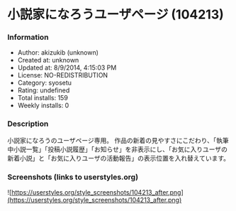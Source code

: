 # 小説家になろうユーザページ (104213)

### Information
- Author: akizukib (unknown)
- Created at: unknown
- Updated at: 8/9/2014, 4:15:03 PM
- License: NO-REDISTRIBUTION
- Category: syosetu
- Rating: undefined
- Total installs: 159
- Weekly installs: 0


### Description
小説家になろうのユーザページ専用。
作品の新着の見やすさにこだわり、「執筆中小説一覧」「投稿小説履歴」「お知らせ」を非表示にし、「お気に入りユーザの新着小説」と「お気に入りユーザの活動報告」の表示位置を入れ替えています。


### Screenshots (links to userstyles.org)
![https://userstyles.org/style_screenshots/104213_after.png](https://userstyles.org/style_screenshots/104213_after.png)


